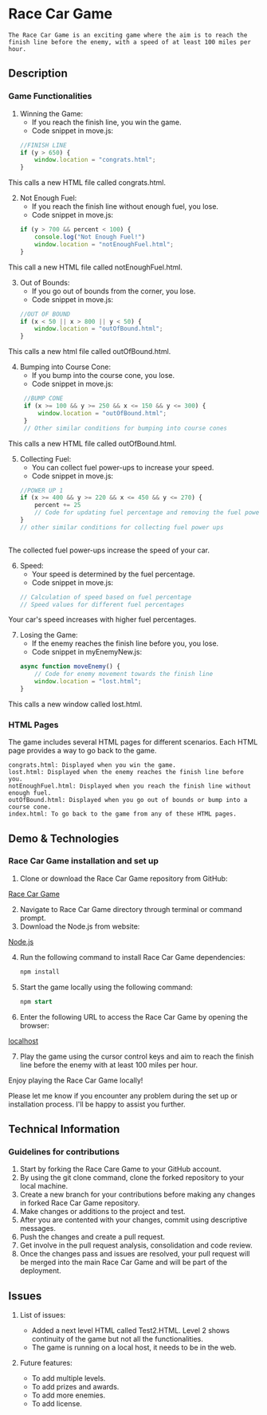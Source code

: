 # Race Car Game

    The Race Car Game is an exciting game where the aim is to reach the finish line before the enemy, with a speed of at least 100 miles per hour. 

## Description

### Game Functionalities

1. Winning the Game: 
    * If you reach the finish line, you win the game.
    * Code snippet in move.js:
    ```javascript
    //FINISH LINE
    if (y > 650) {
        window.location = "congrats.html";
    }

This calls a new HTML file called congrats.html.

2. Not Enough Fuel:
    * If you reach the finish line without enough fuel, you lose.
    * Code snippet in move.js:
    ```javascript
    if (y > 700 && percent < 100) {
        console.log("Not Enough Fuel!")
        window.location = "notEnoughFuel.html";
    }

This call a new HTML file called notEnoughFuel.html.

3. Out of Bounds:
    * If you go out of bounds from the corner, you lose.
    * Code snippet in move.js:
    ```javascript
    //OUT OF BOUND
    if (x < 50 || x > 800 || y < 50) {
        window.location = "outOfBound.html";
    }

This calls a new html file called outOfBound.html.
   
4. Bumping into Course Cone:
    * If you bump into the course cone, you lose.
    * Code snippet in move.js:
   ```javascript
    //BUMP CONE
    if (x >= 100 && y >= 250 && x <= 150 && y <= 300) {
        window.location = "outOfBound.html";
    }
    // Other similar conditions for bumping into course cones

This calls a new HTML file called outOfBound.html.

5. Collecting Fuel:
    * You can collect fuel power-ups to increase your speed.
    * Code snippet in move.js:
    ```javascript
    //POWER UP 1
    if (x >= 400 && y >= 220 && x <= 450 && y <= 270) {
        percent += 25
        // Code for updating fuel percentage and removing the fuel power-up
    }
    // other similar conditions for collecting fuel power ups
        
The collected fuel power-ups increase the speed of your car.

6. Speed:
    * Your speed is determined by the fuel percentage.
    * Code snippet in move.js:
    ```javascript
    // Calculation of speed based on fuel percentage
    // Speed values for different fuel percentages

Your car's speed increases with higher fuel percentages.

7. Losing the Game:
    * If the enemy reaches the finish line before you, you lose.
    * Code snippet in myEnemyNew.js:
    ```javascript
    async function moveEnemy() {
        // Code for enemy movement towards the finish line
        window.location = "lost.html";
    }

This calls a new window called lost.html.

### HTML Pages

The game includes several HTML pages for different scenarios. Each HTML page provides a way to go back to the game.

    congrats.html: Displayed when you win the game.
    lost.html: Displayed when the enemy reaches the finish line before you.
    notEnoughFuel.html: Displayed when you reach the finish line without enough fuel.
    outOfBound.html: Displayed when you go out of bounds or bump into a course cone.
    index.html: To go back to the game from any of these HTML pages.

## Demo & Technologies

### Race Car Game installation and set up

1. Clone or download the Race Car Game repository from GitHub: 

[Race Car Game](https://github.com/leslieportiz/Race-Car-Game.git/)

2. Navigate to Race Car Game directory through terminal or command prompt.
3. Download the Node.js from website:

[Node.js](https://nodejs.org/)

4. Run the following command to install Race Car Game dependencies:

    ```sql
    npm install

5. Start the game locally using the following command:

    ```sql
    npm start

6. Enter the following URL to access the Race Car Game by opening the browser:

[localhost](http://localhost:9000/)

7. Play the game using the cursor control keys and aim to reach the finish line before the enemy with at least 100 miles per hour.

Enjoy playing the Race Car Game locally!

Please let me know if you encounter any problem during the set up or installation process. I'll be happy to assist you further.

## Technical Information

### Guidelines for contributions

1. Start by forking the Race Care Game to your GitHub account.
2. By using the git clone command, clone the forked repository to your local machine. 
3. Create a new branch for your contributions before making any changes in forked Race Car Game repository.
4. Make changes or additions to the project and test.
5. After you are contented with your changes, commit using descriptive messages.
6. Push the changes and create a pull request.
7. Get involve in the pull request analysis, consolidation and code review.
8. Once the changes pass and issues are resolved, your pull request will be merged into the main Race Car Game and will be part of the deployment. 

## Issues

1. List of issues: 
    * Added a next level HTML called Test2.HTML. Level 2 shows continuity of the game but not all the functionalities.
    * The game is running on a local host, it needs to be in the web.

2. Future features:
    * To add multiple levels.
    * To add prizes and awards.
    * To add more enemies. 
    * To add license.
